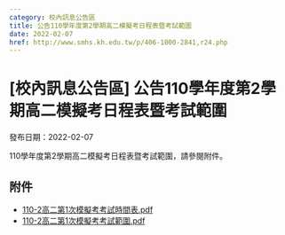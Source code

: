```yaml
---
category: 校內訊息公告區
title: 公告110學年度第2學期高二模擬考日程表暨考試範圍
date: 2022-02-07
href: http://www.smhs.kh.edu.tw/p/406-1000-2841,r24.php
---
```


# [校內訊息公告區] 公告110學年度第2學期高二模擬考日程表暨考試範圍

發布日期：2022-02-07

<div><div></div><div>110學年度第2學期高二模擬考日程表暨考試範圍，請參閱附件。</div></div>

## 附件

- [110-2高二第1次模擬考考試時間表.pdf](https://www.smhs.kh.edu.tw/var/file/0/1000/attach/28/pta_2535_8197856_99489.pdf)
- [110-2高二第1次模擬考考試範圍.pdf](https://www.smhs.kh.edu.tw/var/file/0/1000/attach/28/pta_2536_9030015_99489.pdf)
